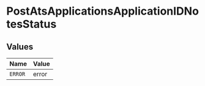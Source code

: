 # PostAtsApplicationsApplicationIDNotesStatus


## Values

| Name    | Value   |
| ------- | ------- |
| `ERROR` | error   |